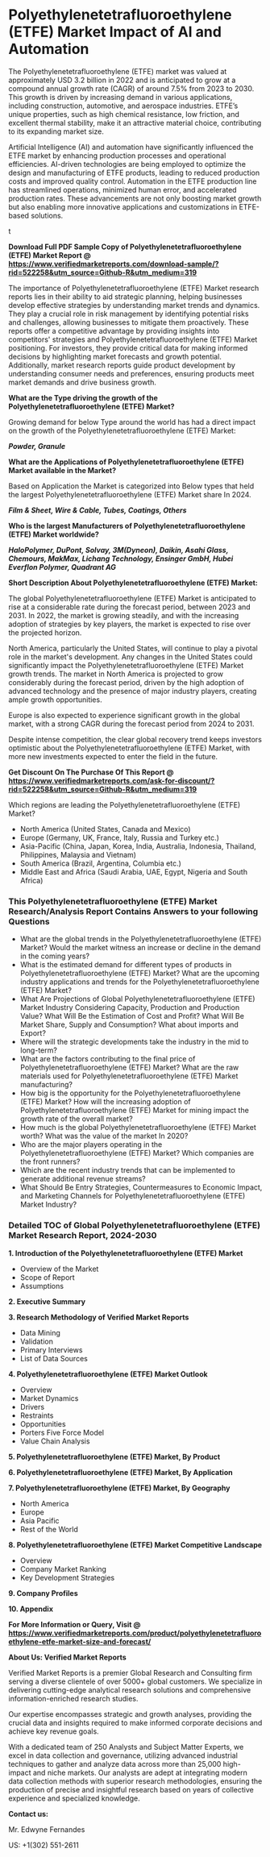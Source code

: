 <meta name="title" content="Global Polyethylenetetrafluoroethylene (ETFE) Market Impact of AI and Automation"><meta name="description" content="The Polyethylenetetrafluoroethylene (ETFE) market was valued at approximately USD 3.2 billion in 2022 and is anticipated to grow at a compound annual growth rate (CAGR"><meta name="title" content="Polyethylenetetrafluoroethylene (ETFE) Market Size, Share, Scope, Trends, Growth, Opportunities, Analysis, Forecast"><h1>Polyethylenetetrafluoroethylene (ETFE) Market Impact of AI and Automation</h1><p>The Polyethylenetetrafluoroethylene (ETFE) market was valued at approximately USD 3.2 billion in 2022 and is anticipated to grow at a compound annual growth rate (CAGR) of around 7.5% from 2023 to 2030. This growth is driven by increasing demand in various applications, including construction, automotive, and aerospace industries. ETFE’s unique properties, such as high chemical resistance, low friction, and excellent thermal stability, make it an attractive material choice, contributing to its expanding market size.</p><p>Artificial Intelligence (AI) and automation have significantly influenced the ETFE market by enhancing production processes and operational efficiencies. AI-driven technologies are being employed to optimize the design and manufacturing of ETFE products, leading to reduced production costs and improved quality control. Automation in the ETFE production line has streamlined operations, minimized human error, and accelerated production rates. These advancements are not only boosting market growth but also enabling more innovative applications and customizations in ETFE-based solutions.</p>t</p><p id="" class=""><strong>Download Full PDF Sample Copy of Polyethylenetetrafluoroethylene (ETFE) Market Report @ <a href="https://www.verifiedmarketreports.com/download-sample/?rid=522258&utm_source=Github-R&utm_medium=319" target="_blank">https://www.verifiedmarketreports.com/download-sample/?rid=522258&utm_source=Github-R&utm_medium=319</a></strong></p><p>The importance of&nbsp;Polyethylenetetrafluoroethylene (ETFE) Market research reports lies in their ability to aid strategic planning, helping businesses develop effective strategies by understanding market trends and dynamics. They play a crucial role in risk management by identifying potential risks and challenges, allowing businesses to mitigate them proactively. These reports offer a competitive advantage by providing insights into competitors' strategies and Polyethylenetetrafluoroethylene (ETFE) Market positioning. For investors, they provide critical data for making informed decisions by highlighting market forecasts and growth potential. Additionally, market research reports guide product development by understanding consumer needs and preferences, ensuring products meet market demands and drive business growth.</p><p><strong>What are the&nbsp;Type driving the growth of the Polyethylenetetrafluoroethylene (ETFE) Market?</strong></p><p id="" class="">Growing demand for below Type around the world has had a direct impact on the growth of the Polyethylenetetrafluoroethylene (ETFE) Market:</p><em><strong>Powder, Granule</strong></em></p><strong>What are the&nbsp;Applications&nbsp;of Polyethylenetetrafluoroethylene (ETFE) Market available in the Market?</strong></p><p id="" class="">Based on Application the Market is categorized into Below types that held the largest Polyethylenetetrafluoroethylene (ETFE) Market share In 2024.</p><em><strong>Film & Sheet, Wire & Cable, Tubes, Coatings, Others</strong></em></p><strong>Who is the largest Manufacturers of Polyethylenetetrafluoroethylene (ETFE) Market worldwide?</strong></p><p><em><strong>HaloPolymer, DuPont, Solvay, 3M(Dyneon), Daikin, Asahi Glass, Chemours, MakMax, Lichang Technology, Ensinger GmbH, Hubei Everflon Polymer, Quadrant AG</strong></em></p><p id="" class=""><strong>Short Description About Polyethylenetetrafluoroethylene (ETFE) Market:</strong></p><p>The global Polyethylenetetrafluoroethylene (ETFE) Market is anticipated to rise at a considerable rate during the forecast period, between 2023 and 2031. In 2022, the market is growing steadily, and with the increasing adoption of strategies by key players, the market is expected to rise over the projected horizon.</p><p>North America, particularly the United States, will continue to play a pivotal role in the market's development. Any changes in the United States could significantly impact the Polyethylenetetrafluoroethylene (ETFE) Market growth trends. The market in North America is projected to grow considerably during the forecast period, driven by the high adoption of advanced technology and the presence of major industry players, creating ample growth opportunities.</p><p>Europe is also expected to experience significant growth in the global market, with a strong CAGR during the forecast period from 2024 to 2031.</p><p>Despite intense competition, the clear global recovery trend keeps investors optimistic about the Polyethylenetetrafluoroethylene (ETFE) Market, with more new investments expected to enter the field in the future.</p><p id="" class=""><strong>Get Discount On The Purchase Of This Report @ <a href="https://www.verifiedmarketreports.com/ask-for-discount/?rid=522258&utm_source=Github-R&utm_medium=319" target="_blank">https://www.verifiedmarketreports.com/ask-for-discount/?rid=522258&utm_source=Github-R&utm_medium=319</a></strong></p>Which regions are leading the Polyethylenetetrafluoroethylene (ETFE) Market?</p><ul><li>North America (United States, Canada and Mexico)</li><li>Europe (Germany, UK, France, Italy, Russia and Turkey etc.)</li><li>Asia-Pacific (China, Japan, Korea, India, Australia, Indonesia, Thailand, Philippines, Malaysia and Vietnam)</li><li>South America (Brazil, Argentina, Columbia etc.)</li><li>Middle East and Africa (Saudi Arabia, UAE, Egypt, Nigeria and South Africa)</li></ul><h3 id="" class="">This Polyethylenetetrafluoroethylene (ETFE) Market Research/Analysis Report Contains Answers to your following Questions</h3><ul><li>What are the global trends in the Polyethylenetetrafluoroethylene (ETFE) Market? Would the market witness an increase or decline in the demand in the coming years?</li><li>What is the estimated demand for different types of products in Polyethylenetetrafluoroethylene (ETFE) Market? What are the upcoming industry applications and trends for the Polyethylenetetrafluoroethylene (ETFE) Market?</li><li>What Are Projections of Global Polyethylenetetrafluoroethylene (ETFE) Market Industry Considering Capacity, Production and Production Value? What Will Be the Estimation of Cost and Profit? What Will Be Market Share, Supply and Consumption? What about imports and Export?</li><li>Where will the strategic developments take the industry in the mid to long-term?</li><li>What are the factors contributing to the final price of Polyethylenetetrafluoroethylene (ETFE) Market? What are the raw materials used for Polyethylenetetrafluoroethylene (ETFE) Market manufacturing?</li><li>How big is the opportunity for the Polyethylenetetrafluoroethylene (ETFE) Market? How will the increasing adoption of Polyethylenetetrafluoroethylene (ETFE) Market for mining impact the growth rate of the overall market?</li><li>How much is the global Polyethylenetetrafluoroethylene (ETFE) Market worth? What was the value of the market In 2020?</li><li>Who are the major players operating in the Polyethylenetetrafluoroethylene (ETFE) Market? Which companies are the front runners?</li><li>Which are the recent industry trends that can be implemented to generate additional revenue streams?</li><li>What Should Be Entry Strategies, Countermeasures to Economic Impact, and Marketing Channels for Polyethylenetetrafluoroethylene (ETFE) Market Industry?</li></ul><h3 id="" class="">Detailed TOC of Global Polyethylenetetrafluoroethylene (ETFE) Market Research Report, 2024-2030</h3><p id="" class=""><strong>1. Introduction of the Polyethylenetetrafluoroethylene (ETFE) Market</strong></p><ul><li>Overview of the Market</li><li>Scope of Report</li><li>Assumptions</li></ul><p id="" class=""><strong>2. Executive Summary</strong></p><p id="" class=""><strong>3. Research Methodology of Verified Market Reports</strong></p><ul><li>Data Mining</li><li>Validation</li><li>Primary Interviews</li><li>List of Data Sources</li></ul><p id="" class=""><strong>4. Polyethylenetetrafluoroethylene (ETFE) Market Outlook</strong></p><ul><li>Overview</li><li>Market Dynamics</li><li>Drivers</li><li>Restraints</li><li>Opportunities</li><li>Porters Five Force Model</li><li>Value Chain Analysis</li></ul><p id="" class=""><strong>5. Polyethylenetetrafluoroethylene (ETFE) Market, By Product</strong></p><p id="" class=""><strong>6. Polyethylenetetrafluoroethylene (ETFE) Market, By Application</strong></p><p id="" class=""><strong>7. Polyethylenetetrafluoroethylene (ETFE) Market, By Geography</strong></p><ul><li>North America</li><li>Europe</li><li>Asia Pacific</li><li>Rest of the World</li></ul><p id="" class=""><strong>8. Polyethylenetetrafluoroethylene (ETFE) Market Competitive Landscape</strong></p><ul><li>Overview</li><li>Company Market Ranking</li><li>Key Development Strategies</li></ul><p id="" class=""><strong>9. Company Profiles</strong></p><p id="" class=""><strong>10. Appendix</strong></p><p id="" class=""><strong>For More Information or Query, Visit @ <a href="https://www.verifiedmarketreports.com/product/polyethylenetetrafluoroethylene-etfe-market-size-and-forecast/" target="_blank">https://www.verifiedmarketreports.com/product/polyethylenetetrafluoroethylene-etfe-market-size-and-forecast/</a></strong></p><p id="" class=""><strong>About Us: Verified Market Reports</strong></p><p id="" class="">Verified Market Reports is a premier Global Research and Consulting firm serving a diverse clientele of over 5000+ global customers. We specialize in delivering cutting-edge analytical research solutions and comprehensive information-enriched research studies.</p><p id="" class="">Our expertise encompasses strategic and growth analyses, providing the crucial data and insights required to make informed corporate decisions and achieve key revenue goals.</p><p id="" class="">With a dedicated team of 250 Analysts and Subject Matter Experts, we excel in data collection and governance, utilizing advanced industrial techniques to gather and analyze data across more than 25,000 high-impact and niche markets. Our analysts are adept at integrating modern data collection methods with superior research methodologies, ensuring the production of precise and insightful research based on years of collective experience and specialized knowledge.</p><p id="" class=""><strong>Contact us:</strong></p><p id="" class="">Mr. Edwyne Fernandes</p><p id="" class="">US: +1(302) 551-2611</p>
